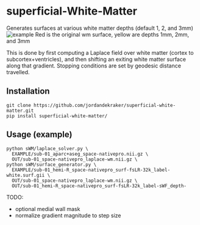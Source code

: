 # superficial-White-Matter
Generates surfaces at various white matter depths (default 1, 2, and 3mm)
![example](https://github.com/jordandekraker/superficial-white-matter/blob/main/scrnshot.png)
Red is the original wm surface, yellow are depths 1mm, 2mm, and 3mm

This is done by first computing a Laplace field over white matter (cortex to subcortex+ventricles), and then shifting an exiting white matter surface along that gradient. Stopping conditions are set by geodesic distance travelled.

## Installation
```
git clone https://github.com/jordandekraker/superficial-white-matter.git
pip install superficial-white-matter/
```

## Usage (example)
```
python sWM/laplace_solver.py \
  EXAMPLE/sub-01_aparc+aseg_space-nativepro.nii.gz \
  OUT/sub-01_space-nativepro_laplace-wm.nii.gz \
python sWM/surface_generator.py \
  EXAMPLE/sub-01_hemi-R_space-nativepro_surf-fsLR-32k_label-white.surf.gii \
  OUT/sub-01_space-nativepro_laplace-wm.nii.gz \
  OUT/sub-01_hemi-R_space-nativepro_surf-fsLR-32k_label-sWF_depth-
```

TODO:
- optional medial wall mask
- normalize gradient magnitude to step size
